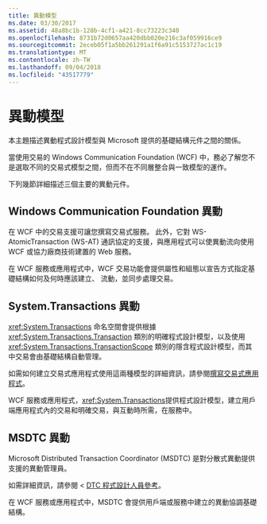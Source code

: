 ```yaml
---
title: 異動模型
ms.date: 03/30/2017
ms.assetid: 48a8bc1b-128b-4cf1-a421-8cc73223c340
ms.openlocfilehash: 8731b72d0657aa420dbb020e216c3af059916ce9
ms.sourcegitcommit: 2eceb05f1a5bb261291a1f6a91c5153727ac1c19
ms.translationtype: MT
ms.contentlocale: zh-TW
ms.lasthandoff: 09/04/2018
ms.locfileid: "43517779"
---
```

# <a name="transaction-models"></a>異動模型
本主題描述異動程式設計模型與 Microsoft 提供的基礎結構元件之間的關係。  
  
 當使用交易的 Windows Communication Foundation (WCF) 中，務必了解您不是選取不同的交易式模型之間，但而不在不同層整合與一致模型的運作。  
  
 下列幾節詳細描述三個主要的異動元件。  
  
## <a name="windows-communication-foundation-transactions"></a>Windows Communication Foundation 異動  
 在 WCF 中的交易支援可讓您撰寫交易式服務。 此外，它對 WS-AtomicTransaction (WS-AT) 通訊協定的支援，與應用程式可以使異動流向使用 WCF 或協力廠商技術建置的 Web 服務。  
  
 在 WCF 服務或應用程式中，WCF 交易功能會提供屬性和組態以宣告方式指定基礎結構如何及何時應該建立、 流動，並同步處理交易。  
  
## <a name="systemtransactions-transactions"></a>System.Transactions 異動  
 <xref:System.Transactions> 命名空間會提供根據 <xref:System.Transactions.Transaction> 類別的明確程式設計模型，以及使用 <xref:System.Transactions.TransactionScope> 類別的隱含程式設計模型，而其中交易會由基礎結構自動管理。  
  
 如需如何建立交易式應用程式使用這兩種模型的詳細資訊，請參閱[撰寫交易式應用程式](https://go.microsoft.com/fwlink/?LinkId=94947)。  
  
 WCF 服務或應用程式，<xref:System.Transactions>提供程式設計模型，建立用戶端應用程式內的交易和明確交易，與互動時所需，在服務中。  
  
## <a name="msdtc-transactions"></a>MSDTC 異動  
 Microsoft Distributed Transaction Coordinator (MSDTC) 是對分散式異動提供支援的異動管理員。  
  
 如需詳細資訊，請參閱 < [DTC 程式設計人員參考](https://go.microsoft.com/fwlink/?LinkId=94948)。  
  
 在 WCF 服務或應用程式中，MSDTC 會提供用戶端或服務中建立的異動協調基礎結構。
